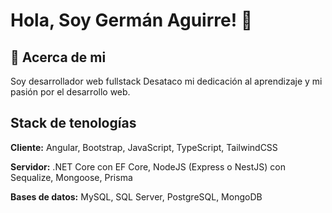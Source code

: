 
# Hola, Soy Germán Aguirre! 👋


## 🚀 Acerca de mi
Soy desarrollador web fullstack Desataco mi dedicación al aprendizaje y mi pasión por el desarrollo web.


## Stack de tenologías

**Cliente:** Angular, Bootstrap, JavaScript, TypeScript, TailwindCSS 

**Servidor:** .NET Core con EF Core, NodeJS (Express o NestJS) con Sequalize, Mongoose, Prisma 

**Bases de datos:** MySQL, SQL Server, PostgreSQL, MongoDB 
